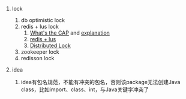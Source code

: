 
1. lock
   1. db optimistic lock
   2. redis + lus lock 
      1. [What's the CAP](https://en.wikipedia.org/wiki/CAP_theorem) and [explanation](https://cloud.tencent.com/developer/article/1860632#:~:text=CAP%20%E7%90%86%E8%AE%BA%EF%BC%8C%E7%9B%B8%E4%BF%A1%E5%BE%88%E5%A4%9A%E4%BA%BA,%E9%A1%B9%E4%B8%AD%E7%9A%84%E4%B8%A4%E9%A1%B9%E3%80%82&text=%E5%A6%82%E6%9E%9C%E6%98%AF%E5%9C%A8%E8%81%8C%E5%9C%BA%E4%B8%8A,%E4%BE%9D%E6%8D%AECAP%20%E5%8E%BB%E5%90%A6%E5%86%B3%E5%AE%83%E3%80%82)
      2. [redis + lus](https://github.com/niceyoo/redis-setnx)
      3. [Distributed Lock](https://blog.csdn.net/jiandanokok/article/details/114296755?ops_request_misc=%257B%2522request%255Fid%2522%253A%2522164191129716780274135599%2522%252C%2522scm%2522%253A%252220140713.130102334..%2522%257D&request_id=164191129716780274135599&biz_id=0&utm_medium=distribute.pc_search_result.none-task-blog-2~all~top_positive~default-1-114296755.first_rank_v2_pc_rank_v29&utm_term=%E5%88%86%E5%B8%83%E5%BC%8F%E9%94%81&spm=1018.2226.3001.4187)
   3. zookeeper lock
   4. redisson lock

2. idea
   1. idea有包名规范，不能有冲突的包名，否则该package无法创建Java class，比如import、class、int，与Java关键字冲突了